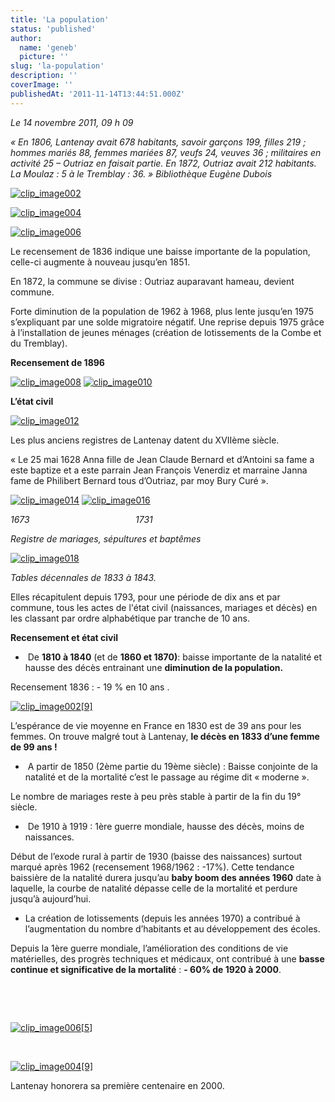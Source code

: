 ```yaml
---
title: 'La population'
status: 'published'
author:
  name: 'geneb'
  picture: ''
slug: 'la-population'
description: ''
coverImage: ''
publishedAt: '2011-11-14T13:44:51.000Z'
---
```


*Le 14 novembre 2011, 09 h 09*

*« En 1806, Lantenay avait 678 habitants, savoir garçons 199, filles 219 ; hommes mariés 88, femmes mariées 87, veufs 24, veuves 36 ; militaires en activité 25 – Outriaz en faisait partie. En 1872, Outriaz avait 212 habitants. La Moulaz : 5 à le Tremblay : 36. »* *Bibliothèque Eugène Dubois*

[![clip_image002](/images/Windows-Live-Writer/ebf28729ea9c_127E9/clip_image002_thumb.jpg "clip_image002")](/images/Windows-Live-Writer/ebf28729ea9c_127E9/clip_image002_2.jpg)

[![clip_image004](/images/Windows-Live-Writer/ebf28729ea9c_127E9/clip_image004_thumb.jpg "clip_image004")](/images/Windows-Live-Writer/ebf28729ea9c_127E9/clip_image004_2.jpg)

[![clip_image006](/images/Windows-Live-Writer/ebf28729ea9c_127E9/clip_image006_thumb.jpg "clip_image006")](/images/Windows-Live-Writer/ebf28729ea9c_127E9/clip_image006_2.jpg) 

Le recensement de 1836 indique une baisse importante de la population, celle-ci augmente à nouveau jusqu’en 1851.

En 1872, la commune se divise : Outriaz auparavant hameau, devient commune.

Forte diminution de la population de 1962 à 1968, plus lente jusqu’en 1975 s’expliquant par une solde migratoire négatif. Une reprise depuis 1975 grâce à l’installation de jeunes ménages (création de lotissements de la Combe et du Tremblay).

**Recensement de 1896**

[![clip_image008](/images/Windows-Live-Writer/ebf28729ea9c_127E9/clip_image008_thumb.jpg "clip_image008")](/images/Windows-Live-Writer/ebf28729ea9c_127E9/clip_image008_2.jpg) [![clip_image010](/images/Windows-Live-Writer/ebf28729ea9c_127E9/clip_image010_thumb.jpg "clip_image010")](/images/Windows-Live-Writer/ebf28729ea9c_127E9/clip_image010_2.jpg)

**L’état civil**

[![clip_image012](/images/Windows-Live-Writer/ebf28729ea9c_127E9/clip_image012_thumb.jpg "clip_image012")](/images/Windows-Live-Writer/ebf28729ea9c_127E9/clip_image012_2.jpg)

Les plus anciens registres de Lantenay datent du XVIIème siècle.

« Le 25 mai 1628 Anna fille de Jean Claude Bernard et d’Antoini sa fame a este baptize et a este parrain Jean François Venerdiz et marraine Janna fame de Philibert Bernard tous d’Outriaz, par moy Bury Curé ».

[![clip_image014](/images/Windows-Live-Writer/ebf28729ea9c_127E9/clip_image014_thumb.jpg "clip_image014")](/images/Windows-Live-Writer/ebf28729ea9c_127E9/clip_image014_2.jpg) [![clip_image016](/images/Windows-Live-Writer/ebf28729ea9c_127E9/clip_image016_thumb.jpg "clip_image016")](/images/Windows-Live-Writer/ebf28729ea9c_127E9/clip_image016_2.jpg)

*1673*                                           *1731*

*Registre de mariages, sépultures et baptêmes*

[![clip_image018](/images/Windows-Live-Writer/ebf28729ea9c_127E9/clip_image018_thumb.jpg "clip_image018")](/images/Windows-Live-Writer/ebf28729ea9c_127E9/clip_image018_2.jpg)

*Tables décennales de 1833 à 1843.*

Elles récapitulent depuis 1793, pour une période de dix ans et par commune, tous les actes de l'état civil (naissances, mariages et décès) en les classant par ordre alphabétique par tranche de 10 ans.

**Recensement et état civil**

-  De **1810 à 1840** (et de **1860 et 1870)**: baisse importante de la natalité et hausse des décès entrainant une **diminution de la population.**

Recensement 1836 : - 19 % en 10 ans .

[![clip_image002\[9\]](/images/Windows-Live-Writer/ebf28729ea9c_127E9/clip_image002_9__thumb.jpg "clip_image002[9]")](/images/Windows-Live-Writer/ebf28729ea9c_127E9/clip_image002_9_.jpg)

L’espérance de vie moyenne en France en 1830 est de 39 ans pour les femmes. On trouve malgré tout à Lantenay, **le décès en 1833 d’une femme de 99 ans !**

-  A partir de 1850 (2ème partie du 19ème siècle) : Baisse conjointe de la natalité et de la mortalité c’est le passage au régime dit « moderne ».

Le nombre de mariages reste à peu près stable à partir de la fin du 19° siècle.

-  De 1910 à 1919 : 1ère guerre mondiale, hausse des décès, moins de naissances.

Début de l’exode rural à partir de 1930 (baisse des naissances) surtout marqué après 1962 (recensement 1968/1962 : -17%). Cette tendance baissière de la natalité durera jusqu’au **baby boom des années 1960** date à laquelle, la courbe de natalité dépasse celle de la mortalité et perdure jusqu’à aujourd’hui.

- La création de lotissements (depuis les années 1970) a contribué à l’augmentation du nombre d’habitants et au développement des écoles.

Depuis la 1ère guerre mondiale, l’amélioration des conditions de vie matérielles, des progrès techniques et médicaux, ont contribué à une **basse continue et significative de la mortalité** : **- 60% de 1920 à 2000**.

 

 

[![clip_image006\[5\]](/images/Windows-Live-Writer/ebf28729ea9c_127E9/clip_image006_5__thumb.jpg "clip_image006[5]")](/images/Windows-Live-Writer/ebf28729ea9c_127E9/clip_image006_5_.jpg)

 

[![clip_image004\[9\]](/images/Windows-Live-Writer/ebf28729ea9c_127E9/clip_image004_9__thumb.jpg "clip_image004[9]")](/images/Windows-Live-Writer/ebf28729ea9c_127E9/clip_image004_9_.jpg)

Lantenay honorera sa première centenaire en 2000.
